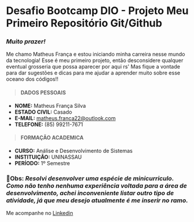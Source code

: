 # Desafio Bootcamp DIO - Projeto Meu Primeiro Repositório Git/Github

### *Muito prazer!*
Me chamo Matheus França e estou iniciando minha carreira nesse mundo da tecnologia!
Esse é meu primeiro projeto, então desconsidere qualquer eventual grosseria que possa aparecer por aqui rs'
Mas fique a vontade para dar sugestões e dicas para me ajudar a aprender muito sobre esse oceano dos códigos!!

> ####  **DADOS PESSOAIS**

- **NOME:** Matheus França Silva  
- **ESTADO CIVIL:** Casado  
- **E-MAIL:** matheus.franca22@outlook.com  
- **TELEFONE:** (85) 99211-7671
  
> #### **FORMAÇÃO ACADEMICA**
  
- **CURSO:** Análise e Desenvolvimento de Sistemas  
- **INSTITUIÇÃO:** UNINASSAU
- **PERÍODO:** 1º Semestre  
  
### :memo:**Obs:** *Resolvi desenvolver uma espécie de minicurriculo. Como não tenho nenhuma experiência voltada para a área de desenvolvimento, achei inconveniente listar outro tipo de atividade, já que meu desejo atualmente é me inserir no ramo.*  
  
Me acompanhe no [Linkedin](https://www.linkedin.com/in/matheus-franca-dadoftheben11/)

